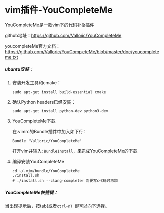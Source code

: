# vim插件-YouCompleteMe
YouCompleteMe是一款vim下的代码补全插件

github地址：<https://github.com/Valloric/YouCompleteMe>

youcompleteMe官方文档：<https://github.com/Valloric/YouCompleteMe/blob/master/doc/youcompleteme.txt>



##### ubuntu安装：

1. 安装开发工具和cmake：

   ```shell
   sudo apt-get install build-essential cmake
   ```

2. 确认Python headers已经安装：

   ```shell
   sudo apt-get install python-dev python3-dev
   ```

3. YouCompleteMe下载

   在.vimrc的Bundle插件中加入如下行：

   ```
   Bundle 'Valloric/YouCompleteMe'
   ```

   打开vim并输入`:BundleInstall`，来完成YouCompleteMe的下载

4. 编译安装YouCompleteMe

   ```shell
   cd ~/.vim/bundle/YouCompleteMe
   ./install.sh
   # ./install.sh --clang-completer 需要写c代码时再加
   ```



##### YouCompleteMe快捷键：

当出现提示后，按tab(或者`ctrl+n`）键可以向下选择。
